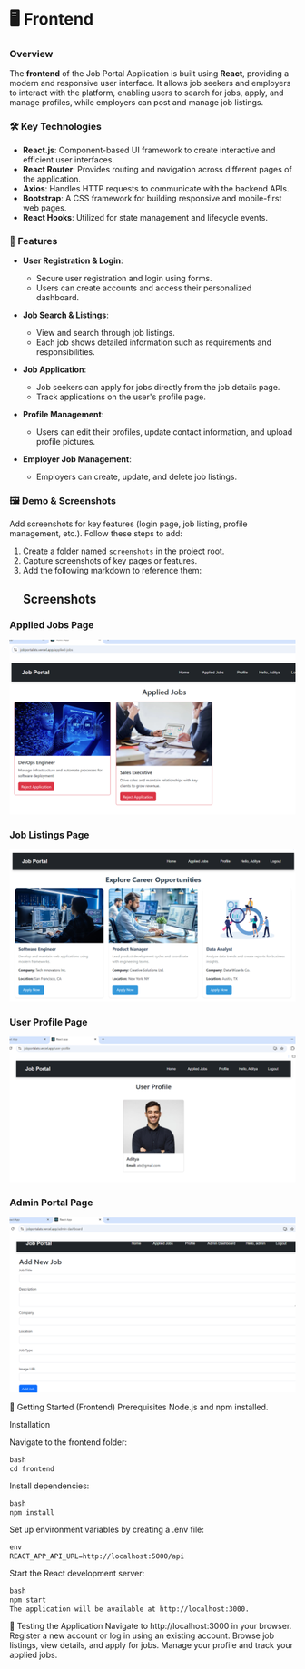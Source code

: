 # 🖥️ Frontend

### Overview
The **frontend** of the Job Portal Application is built using **React**, providing a modern and responsive user interface. It allows job seekers and employers to interact with the platform, enabling users to search for jobs, apply, and manage profiles, while employers can post and manage job listings.

### 🛠️ Key Technologies
- **React.js**: Component-based UI framework to create interactive and efficient user interfaces.
- **React Router**: Provides routing and navigation across different pages of the application.
- **Axios**: Handles HTTP requests to communicate with the backend APIs.
- **Bootstrap**: A CSS framework for building responsive and mobile-first web pages.
- **React Hooks**: Utilized for state management and lifecycle events.

### 🔑 Features
- **User Registration & Login**: 
  - Secure user registration and login using forms.
  - Users can create accounts and access their personalized dashboard.
  
- **Job Search & Listings**: 
  - View and search through job listings.
  - Each job shows detailed information such as requirements and responsibilities.
  
- **Job Application**: 
  - Job seekers can apply for jobs directly from the job details page.
  - Track applications on the user's profile page.
  
- **Profile Management**: 
  - Users can edit their profiles, update contact information, and upload profile pictures.
  
- **Employer Job Management**: 
  - Employers can create, update, and delete job listings.

### 🖼️ Demo & Screenshots
Add screenshots for key features (login page, job listing, profile management, etc.). Follow these steps to add:
1. Create a folder named `screenshots` in the project root.
2. Capture screenshots of key pages or features.
3. Add the following markdown to reference them:
   ## Screenshots

### Applied Jobs Page
![Applied Jobs](./Appliedjobs.png)

### Job Listings Page
![Job Listings](./joblistings.png)

### User Profile Page
![User Profile](./userprofile.png)

### Admin Portal Page
![Admin Portal](./adminportal.png)

🚀 Getting Started (Frontend)
Prerequisites
Node.js and npm installed.

Installation

Navigate to the frontend folder:

    bash
    cd frontend

Install dependencies:

    bash
    npm install

Set up environment variables by creating a .env file:

    env
    REACT_APP_API_URL=http://localhost:5000/api
    
Start the React development server:

    bash
    npm start
    The application will be available at http://localhost:3000.

🧪 Testing the Application
Navigate to http://localhost:3000 in your browser.
Register a new account or log in using an existing account.
Browse job listings, view details, and apply for jobs.
Manage your profile and track your applied jobs.

